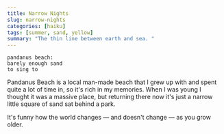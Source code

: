 ```yaml
---
title: Narrow Nights 
slug: narrow-nights
categories: [haiku]
tags: [summer, sand, yellow]
summary: "The thin line between earth and sea. "
---
```


```
pandanus beach:
barely enough sand
to sing to
```

Pandanus Beach is a local man-made beach that I grew up with and spent quite a lot of time in, so it's rich in my memories. When I was young I thought it was a massive place, but returning there now it's just a narrow little square of sand sat behind a park. 

It's funny how the world changes — and doesn't change — as you grow older.

